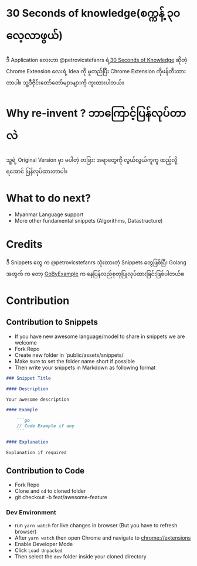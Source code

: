 # 30 Seconds of knowledge(စက္ကန့် ၃၀ လေ့လာဖွယ်)

ဒီ Application လေးဟာ @petrovicstefanrs ရဲ့[30 Seconds of Knowledge](https://github.com/petrovicstefanrs/30_seconds_of_knowledge) ဆိုတဲ့ Chrome Extension လေးရဲ့ Idea ကို မူတည်ပြီး Chrome Extension ကိုဖန်တီးထားတာပါ။ သူ့ဒီဇိုင်းတော်တော်များများကို ကူးထားပါတယ်။

# Why re-invent ? ဘာကြောင့်ပြန်လုပ်တာလဲ

သူ့ရဲ့ Original Version မှာ မပါတဲ့ တခြား အရာတွေကို လွယ်လွယ်ကူကူ ထည့်လို့ရအောင် ပြန်လုပ်ထားတာပါ။

# What to do next?

- Myanmar Language support
- More other fundamental snippets (Algorithms, Datastructure)

# Credits

ဒီ Snippets တွေ က @petrovicstefanrs သုံးထားတဲ့ Snippets တွေဖြစ်ပြီး Golang အတွက် က တော့ [GoByExample](https://gobyexample.com) က နေပြန်လည်စုတုပြုလုပ်ထားခြင်းဖြစ်ပါတယ်၊။

# Contribution

## Contribution to Snippets

- If you have new awesome language/model to share in snippets we are welcome
- Fork Repo
- Create new folder in `public/assets/snippets/
- Make sure to set the folder name short if possible
- Then write your snippets in Markdown as following format

````markdown
### Snippet Title

#### Description

Your awesome description

#### Example

    ```go
    // Code Example if any
    ```

#### Explanation

Explanation if required
````

## Contribution to Code

- Fork Repo
- Clone and `cd` to cloned folder
- git checkout -b feat/awesome-feature

### Dev Environment

- run `yarn watch` for live changes in browser (But you have to refresh browser)
- After `yarn watch` then open Chrome and navigate to [chrome://extensions](chrome://extensions)
- Enable Developer Mode
- Click `Load Unpacked`
- Then select the `dev` folder inside your cloned directory
